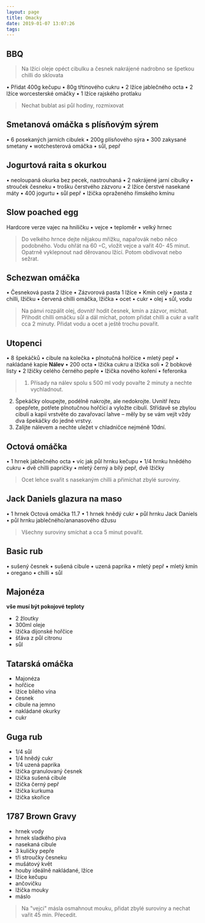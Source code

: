 ```yaml
---
layout: page
title: Omacky
date: 2019-01-07 13:07:26
tags:
---
```

## BBQ
> Na lžíci oleje opéct cibulku a česnek nakrájené nadrobno se špetkou chilli do sklovata

• Přidat 400g kečupu
• 80g třtinového cukru
• 2 lžíce jablečného octa
• 2 lžíce worcesterské omáčky
• 1 lžíce rajského protlaku
> Nechat bublat asi půl hodiny, rozmixovat

## Smetanová omáčka s plísňovým sýrem
• 6 posekaných jarních cibulek
• 200g plísňového sýra
• 300 zakysané smetany
• wotchesterová omáčka
• sůl, pepř

## Jogurtová raita s okurkou
• neoloupaná okurka bez pecek, nastrouhaná
• 2 nakrájené jarní cibulky
• strouček česneku
• trošku čerstvého zázvoru
• 2 lžíce čerstvé nasekané máty
• 400 jogurtu
• sůl pepř
• lžička opraženého římského kmínu

## Slow poached egg
Hardcore verze vajec na hniličku
• vejce
• teploměr
• velký hrnec
>Do velkého hrnce dejte nějakou mřížku, napařovák nebo něco
podobného. Vodu ohřát na 60 ◦C, vložit vejce a vařit 40-
45 minut. Opatrně vyklepnout nad děrovanou lžící. Potom
obdivovat nebo sežrat.

## Schezwan omáčka
• Česneková pasta 2 lžíce
• Zázvorová pasta 1 lžíce
• Kmín celý
• pasta z chilli, lžičku
• červená chilli omáčka, lžička
• ocet
• cukr
• olej
• sůl, vodu
>Na pánvi rozpálit olej, dovnitř hodit česnek, kmín a zázvor,
míchat.
Přihodit chilli omáčku sůl a dál míchat, potom přidat chilli a
cukr a vařit cca 2 minuty. Přidat vodu a ocet a ještě trochu
povařit.

## Utopenci
• 8 špekáčků
• cibule na kolečka
• plnotučná hořčice
• mletý pepř
• nakládané kapie
**Nálev**
• 200 octa
• lžička cukru a lžička soli
• 2 bobkové listy
• 2 lžičky celého černého pepře
• lžička nového koření
• feferonka
>1. Přísady na nálev spolu s 500 ml vody povařte 2 minuty a
nechte vychladnout.
2. Špekáčky oloupejte, podélně nakrojte, ale nedokrojte.
Uvnitř řezu opepřete, potřete plnotučnou hořčicí a vyložte
cibulí. Střídavě se zbylou cibulí a kapií vrstvěte do zavařovací lahve – měly by se vám vejít vždy dva špekáčky do jedné
vrstvy.
3. Zalijte nálevem a nechte uležet v chladničce nejméně 10dní.

## Octová omáčka
• 1 hrnek jablečného octa
• víc jak půl hrnku kečupu
• 1/4 hrnku hnědého cukru
• dvě chilli papričky
• mletý černý a bílý pepř, dvě lžičky
>Ocet lehce svařit s nasekaným chilli a přimíchat zbylé suroviny.

## Jack Daniels glazura na maso
• 1 hrnek Octová omáčka 11.7
• 1 hrnek hnědý cukr
• půl hrnku Jack Daniels
• půl hrnku jablečného/ananasového džusu
>Všechny suroviny smíchat a cca 5 minut povařit.

## Basic rub
• sušený česnek
• sušená cibule
• uzená paprika
• mletý pepř
• mletý kmín
• oregano
• chilli
• sůl

## Majonéza
**vše musí být pokojové teploty**
* 2 žloutky
* 300ml oleje
* lžička dijonské hořčice
* šťáva z půl citronu
* sůl

## Tatarská omáčka
* Majonéza
* hořčice
* lžíce bílého vína
* česnek
* cibule na jemno
* nakládané okurky
* cukr

## Guga rub
* 1/4 sůl
* 1/4 hnědý cukr
* 1/4 uzená paprika
* lžička granulovaný česnek
* lžička sušená cibule
* lžička černý pepř
* lžička kurkuma
* lžička skořice

## 1787 Brown Gravy 
* hrnek vody
* hrnek sladkého piva
* nasekaná cibule
* 3 kuličky pepře
* tři stroučky česneku
* mušátový květ
* houby ideálně nakládané, lžíce
* lžíce kečupu
* ančovičku
* lžička mouky
* máslo

> Na "vejci" másla osmahnout mouku, přidat zbylé suroviny a nechat vařit 45 min. Přecedit.
